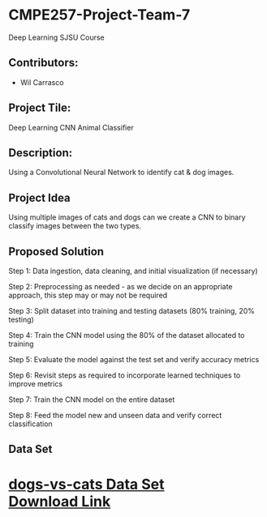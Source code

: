 # CMPE257-Project-Team-7
Deep Learning SJSU Course

## Contributors:
* Wil Carrasco

## Project Tile: 
Deep Learning CNN Animal Classifier
 
## Description:
Using a Convolutional Neural Network to identify cat & dog images.

## Project Idea
Using multiple images of cats and dogs can we create a CNN to binary classify images between the two types.

## Proposed Solution
Step 1: Data ingestion, data cleaning, and initial visualization (if necessary)

Step 2: Preprocessing as needed - as we decide on an appropriate approach, this step may or may not be required

Step 3: Split dataset into training and testing datasets (80% training, 20% testing)

Step 4: Train the CNN model using the 80% of the dataset allocated to training

Step 5: Evaluate the model against the test set and verify accuracy metrics

Step 6: Revisit steps as required to incorporate learned techniques to improve metrics

Step 7: Train the CNN model on the entire dataset

Step 8: Feed the model new and unseen data and verify correct classification

Data Set
------------
[dogs-vs-cats Data Set](https://www.kaggle.com/biaiscience/dogs-vs-cats)  
[Download Link](https://www.kaggle.com/biaiscience/dogs-vs-cats/download)
=======
